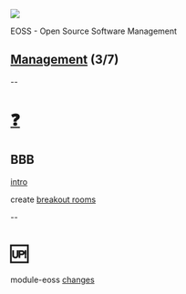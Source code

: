 ![](https://upload.wikimedia.org/wikipedia/commons/a/a2/BFH_Logo_deutsch.png)

EOSS - Open Source Software Management

## [Management](https://github.com/digital-sustainability/module-eoss/tree/main/docs/content/03) (3/7)
--
# [❓](https://etherpad.wikimedia.org/p/bfh-ch-module-eoss)

## BBB 

[intro](https://youtu.be/Aw3Ajuy3kyk)

create [breakout rooms](https://www.bigbluebutton-hosting.de/features/gruppenraeume-breakout-rooms/)

--
# 🆙

module-eoss [changes](https://github.com/digital-sustainability/module-eoss/compare/4ce673303ce2217476136c480e7e97c5d4d843c7...main)
